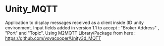 # Unity_MQTT
Application to display messages received as a client inside 3D unity environment. Input fields added in version 1.1 to accept : "Broker Address" , "Port" and "Topic". Using M2MQTT Library/Package from here : https://github.com/vovacooper/Unity3d_MQTT
